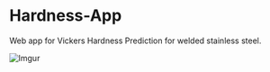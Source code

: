 
# Hardness-App
Web app for Vickers Hardness Prediction for welded stainless steel. 

![Imgur](https://imgur.com/xwhL9V9.png)

